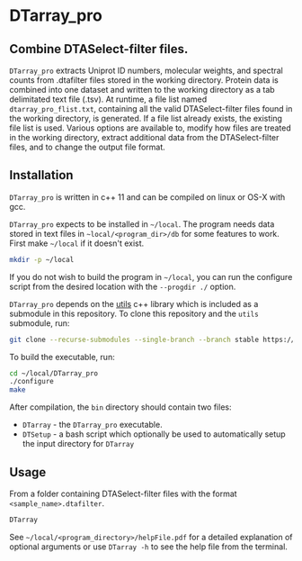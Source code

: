# DTarray_pro
## Combine DTASelect-filter files.
`DTarray_pro` extracts Uniprot ID numbers, molecular weights, and spectral counts from .dtafilter files  stored  in  the  working directory.  Protein  data  is  combined  into  one  dataset and written to the working directory as a tab delimitated text file (.tsv). At runtime, a file list named `dtarray_pro_flist.txt`, containing all the valid DTASelect-filter files  found  in  the  working directory,  is generated. If a file list already exists, the existing file list is used. Various options are available to, modify how files are treated in the working directory, extract additional data from the DTASelect-filter files, and to change the  output file format.

## Installation

`DTarray_pro` is written in c++ 11 and can be compiled on linux or OS-X with gcc. 

`DTarray_pro` expects to be installed in `~/local`.  The program needs data stored in text files in `~local/<program_dir>/db` for some features to work.  First make `~/local` if it doesn't exist.  
```bash
mkdir -p ~/local
```
If you do not wish to build the program in `~/local`, you can run the configure script from the desired location with the `--progdir ./` option. 

`DTarray_pro` depends on the [utils](https://github.com/ajmaurais/utils) c++ library which is included as a submodule in this repository. To clone this repository and the `utils` submodule, run:

```bash
git clone --recurse-submodules --single-branch --branch stable https://github.com/ajmaurais/DTarray_pro
```

To build the executable, run:
```bash
cd ~/local/DTarray_pro
./configure
make
```

After compilation, the `bin` directory should contain two files:

* `DTarray` - the `DTarray_pro` executable.
* `DTSetup` - a bash script which optionally be used to automatically setup the input directory for `DTarray`

## Usage
From a folder containing DTASelect-filter files with the format `<sample_name>.dtafilter`. 
```bash
DTarray
```

See `~/local/<program_directory>/helpFile.pdf` for a detailed explanation of optional arguments or use `DTarray -h` to see the help file from the terminal.  
